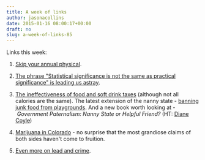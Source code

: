 ```yaml
---
title: A week of links
author: jasonacollins
date: 2015-01-16 08:00:17+00:00
draft: no
slug: a-week-of-links-85
---
```


Links this week:

	
  1. [Skip your annual physical](http://www.nytimes.com/2015/01/09/opinion/skip-your-annual-physical.html?ref=opinion&_r=1).

	
  2. [The phrase "Statistical significance is not the same as practical significance" is leading us astray](http://andrewgelman.com/2015/01/12/whats-misleading-phrase-statistical-significance-practical-significance/).

	
  3. [The ineffectiveness of food and soft drink taxes](http://www.cato-unbound.org/2015/01/12/christopher-snowdon/ineffectiveness-food-soft-drink-taxes) (although not all calories are the same). The latest extension of the nanny state - [banning junk food from playgrounds](http://www.heraldsun.com.au/news/victoria/port-phillip-council-bans-junk-food-from-skinners-adventure-playground-south-melbourne/story-fni0fit3-1227183831777). And a new book worth looking at - *Government Paternalism: Nanny State or Helpful Friend?* (HT: [Diane Coyle](http://www.enlightenmenteconomics.com/blog/index.php/2015/01/nanny-state-or-government-mad-men/))

	
  4. [Marijuana in Colorado](http://www.motherjones.com/politics/2015/01/colorado-legal-marijuana-charts-statistics) - no surprise that the most grandiose claims of both sides haven't come to fruition.

	
  5. [Even more on lead and crime](http://www.motherjones.com/kevin-drum/2015/01/yep-gasoline-lead-explains-crime-decline-canada-too).


